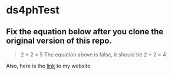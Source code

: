# ds4phTest
## Fix the equation below after you clone the original version of this repo.
> 2 + 2 = 5
The equation above is false, it should be 2 + 2 = 4

Also, here is the [link](https://hearmystory-advocacy.org/) to my website
